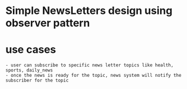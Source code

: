 # Simple NewsLetters design using observer pattern
# use cases
    - user can subscribe to specific news letter topics like health, sports, daily_news
    - once the news is ready for the topic, news system will notify the subscriber for the topic
